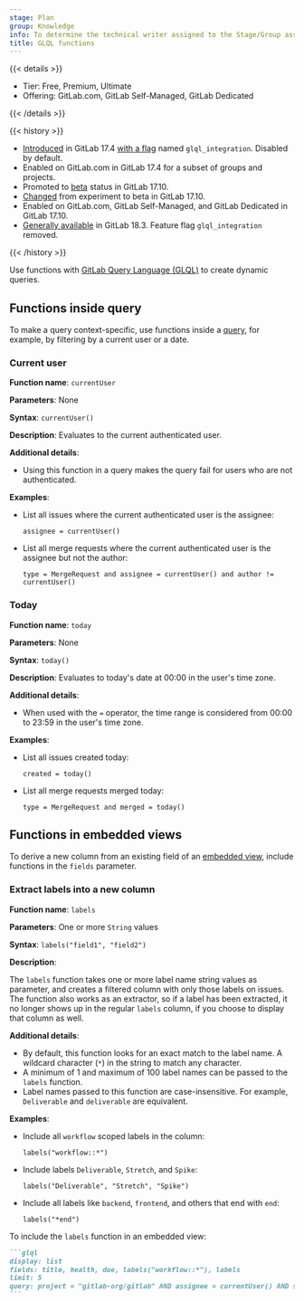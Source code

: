 ```yaml
---
stage: Plan
group: Knowledge
info: To determine the technical writer assigned to the Stage/Group associated with this page, see https://handbook.gitlab.com/handbook/product/ux/technical-writing/#assignments
title: GLQL functions
---
```


{{< details >}}

- Tier: Free, Premium, Ultimate
- Offering: GitLab.com, GitLab Self-Managed, GitLab Dedicated

{{< /details >}}

{{< history >}}

- [Introduced](https://gitlab.com/groups/gitlab-org/-/epics/14767) in GitLab 17.4 [with a flag](../../administration/feature_flags/_index.md) named `glql_integration`. Disabled by default.
- Enabled on GitLab.com in GitLab 17.4 for a subset of groups and projects.
- Promoted to [beta](../../policy/development_stages_support.md#beta) status in GitLab 17.10.
- [Changed](https://gitlab.com/gitlab-org/gitlab/-/issues/476990) from experiment to beta in GitLab 17.10.
- Enabled on GitLab.com, GitLab Self-Managed, and GitLab Dedicated in GitLab 17.10.
- [Generally available](https://gitlab.com/gitlab-org/gitlab/-/issues/554870) in GitLab 18.3. Feature flag `glql_integration` removed.

{{< /history >}}

Use functions with [GitLab Query Language (GLQL)](_index.md) to create dynamic queries.

## Functions inside query

To make a query context-specific, use functions inside a [query](_index.md#query-syntax), for example,
by filtering by a current user or a date.

### Current user

**Function name**: `currentUser`

**Parameters**: None

**Syntax**: `currentUser()`

**Description**: Evaluates to the current authenticated user.

**Additional details**:

- Using this function in a query makes the query fail for users who are not authenticated.

**Examples**:

- List all issues where the current authenticated user is the assignee:

  ```plaintext
  assignee = currentUser()
  ```

- List all merge requests where the current authenticated user is the assignee but not the author:

  ```plaintext
  type = MergeRequest and assignee = currentUser() and author != currentUser()
  ```

### Today

**Function name**: `today`

**Parameters**: None

**Syntax**: `today()`

**Description**: Evaluates to today's date at 00:00 in the user's time zone.

**Additional details**:

- When used with the `=` operator, the time range is considered from 00:00 to 23:59 in the user's time zone.

**Examples**:

- List all issues created today:

  ```plaintext
  created = today()
  ```

- List all merge requests merged today:

  ```plaintext
  type = MergeRequest and merged = today()
  ```

## Functions in embedded views

To derive a new column from an existing field of an [embedded view](_index.md#embedded-views), include
functions in the `fields` parameter.

### Extract labels into a new column

**Function name**: `labels`

**Parameters**: One or more `String` values

**Syntax**: `labels("field1", "field2")`

**Description**:

The `labels` function takes one or more label name string values as parameter,
and creates a filtered column with only those labels on issues.
The function also works as an extractor, so if a label has been extracted, it no longer shows up
in the regular `labels` column, if you choose to display that column as well.

**Additional details**:

- By default, this function looks for an exact match to the label name.
  A wildcard character (`*`) in the string to match any character.
- A minimum of 1 and maximum of 100 label names can be passed to the `labels` function.
- Label names passed to this function are case-insensitive. For example, `Deliverable` and `deliverable` are equivalent.

**Examples**:

- Include all `workflow` scoped labels in the column:

  ```plaintext
  labels("workflow::*")
  ```

- Include labels `Deliverable`, `Stretch`, and `Spike`:

  ```plaintext
  labels("Deliverable", "Stretch", "Spike")
  ```

- Include all labels like `backend`, `frontend`, and others that end with `end`:

  ```plaintext
  labels("*end")
  ```

To include the `labels` function in an embedded view:

````markdown
```glql
display: list
fields: title, health, due, labels("workflow::*"), labels
limit: 5
query: project = "gitlab-org/gitlab" AND assignee = currentUser() AND state = opened
```
````
